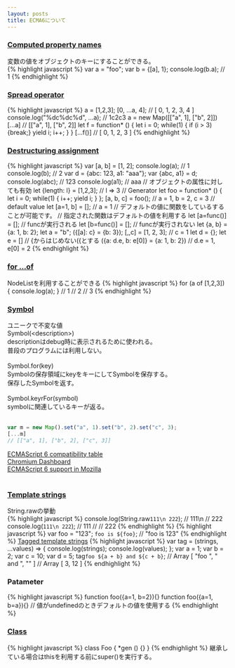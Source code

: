 ```yaml
---
layout: posts
title: ECMA6について 
---
```

### [Computed property names](https://developer.mozilla.org/en-US/docs/Web/JavaScript/Reference/Operators/Object_initializer#Computed_property_names)
変数の値をオブジェクトのキーにすることができる。   
{% highlight javascript %}
var a = "foo";
var b = {[a], 1};
console.log(b.a); // 1
{% endhighlight %}
<br/>

### [Spread operator](https://developer.mozilla.org/en-US/docs/Web/JavaScript/Reference/Operators/Spread_operator)
{% highlight javascript %}
a = [1,2,3];
[0, ...a, 4];
// [ 0, 1, 2, 3, 4 ]
console.log("%dc%dc%d", ...a);
// 1c2c3
a = new Map([["a", 1], ["b", 2]])
[...a]
// [["a", 1], ["b", 2]]
let f = function* () { 
    let i = 0;
    while(1) {
        if (i > 3) {break;}
        yield i;
        i++;
    }
} 
[...f()]
// [ 0, 1, 2, 3 ]
{% endhighlight %}
<br/>

### [Destructuring assignment](https://developer.mozilla.org/en-US/docs/Web/JavaScript/Reference/Operators/Destructuring_assignment)
{% highlight javascript %}
var [a, b] = [1, 2];
console.log(a); // 1
console.log(b); // 2
var d = {abc: 123, a1: "aaa"};
var {abc, a1} = d;
console.log(abc); // 123
console.log(a1); // aaa
// オブジェクトの属性に対しても有効
let {length: l} = [1,2,3];
// l => 3
// Generator 
let foo =  function* () {
    let i = 0;
    while(1) {
        i++;
        yield i;
    }
};
[a, b, c] = foo();
// a = 1, b = 2, c = 3
// default value
let [a=1, b] = []; 
// a = 1
// デフォルトの値に関数をしているすることが可能です。
// 指定された関数はデフォルトの値を利用する
let [a=func()] = []; // funcが実行される
let [b=func()] = []; // funcが実行されない
let {a, b} = {a: 1, b: 2};
let a = "b";
({[a]: c} = {b: 3});
[,,c] = [1, 2, 3]; // c = 1
let d = {};
let e = []
// {からはじめない({とする
({a: d.e, b: e[0]} = {a: 1, b: 2}) // d.e = 1, e[0] = 2
{% endhighlight %}
<br/>

### [for ...of](https://developer.mozilla.org/en/docs/Web/JavaScript/Reference/Statements/for...of)
NodeListを利用することができる
{% highlight javascript %}
for (a of [1,2,3]) {
    console.log(a);
}
// 1
// 2
// 3
{% endhighlight %}
<br/>
   
### [Symbol](https://developer.mozilla.org/en-US/docs/Web/JavaScript/Reference/Global_Objects/Symbol)     
ユニークで不変な値    
Symbol(&lt;description&gt;)     
descriptionはdebug時に表示されるために使われる。  
普段のプログラムには利用しない。  
<br/>
Symbol.for(key)    
Symbolの保存領域にkeyをキーにしてSymbolを保存する。    
保存したSymbolを返す。    
<br/>
Symbol.keyrFor(symbol)    
symbolに関連しているキーが返る。     
<br/>

```js
var m = new Map().set("a", 1).set("b", 2).set("c", 3);
[...m]
// [["a", 1], ["b", 2], ["c", 3]]
```

                
[ECMAScript 6 compatibility table](https://kangax.github.io/compat-table/es6/)    
[Chromium Dashboard](https://www.chromestatus.com/features)                  
[ECMAScript 6 support in Mozilla](https://developer.mozilla.org/en-US/docs/Web/JavaScript/New_in_JavaScript/ECMAScript_6_support_in_Mozilla)    
<br/>
   
### [Template strings](https://developer.mozilla.org/en/docs/Web/JavaScript/Reference/template_strings)
String.rawの挙動  
{% highlight javascript %}
console.log(String.raw`111\n
222`);
// 111\n
// 222
console.log(`111\n
222`);
// 111
// 
// 222
{% endhighlight %}
{% highlight javascript %}
var foo = "123";
`foo is ${foo}`;
// "foo is 123"
{% endhighlight %}
[Tagged template strings](https://developer.mozilla.org/en-US/docs/Web/JavaScript/Reference/template_strings#Tagged_template_strings)
{% highlight javascript %}
var tag = (strings, ...values) => {
    console.log(strings);
    console.log(values);
};
var a = 1;
var b = 2;
var c = 10;
var d = 5;
tag`foo ${a + b} and ${c + b}`;
// Array [ "foo ", " and ", "" ]
// Array [ 3, 12 ]
{% endhighlight %}

### Patameter
{% highlight javascript %}
function foo({a=1, b=2}){}
function foo({a=1, b=a}){}
// 値がundefinedのときデフォルトの値を使用する
{% endhighlight %}

### [Class](https://developer.mozilla.org/en-US/docs/Web/JavaScript/Reference/Classes)
{% highlight javascript %}
class Foo {
    *gen () {}
}
{% endhighlight %}
継承している場合はthisを利用する前にsuper()を実行する。

